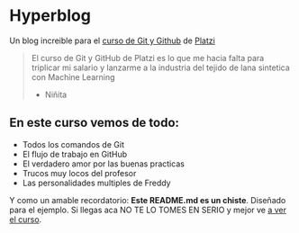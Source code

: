 # Hyperblog
Un blog increible para el [ curso de Git y Github](platzi.com/cursos/git-github/) de [Platzi](https://platzi.com/)
> El curso de Git y GitHub de Platzi es lo que me hacia falta para triplicar mi salario y lanzarme a la industria del tejido de lana sintetica con Machine Learning
> - Niñita

## En este curso vemos de todo:
* Todos los comandos de Git
* El flujo de trabajo en GitHub
* El verdadero amor por las buenas practicas
* Trucos muy locos del profesor
* Las personalidades multiples de Freddy

Y como un amable recordatorio: **Este README.md es un chiste**. Diseñado para el ejemplo. Si llegas aca NO TE LO TOMES EN SERIO y mejor ve [a ver el curso](platzi.com/git-github/).
